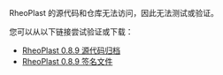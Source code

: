 RheoPlast 的源代码和仓库无法访问，因此无法测试或验证。

您可以从以下链接尝试验证或下载：
- [RheoPlast 0.8.9 源代码归档](https://www.matforge.org/powell/attachment/wiki/RheoPlast/rheoplast-0.8.9.tar.gz)
- [RheoPlast 0.8.9 签名文件](https://www.matforge.org/powell/attachment/wiki/RheoPlast/rheoplast-0.8.9.tar.gz.asc)
